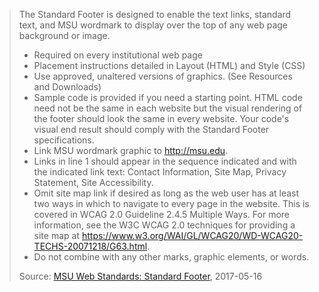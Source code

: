 > The Standard Footer is designed to enable the text links, standard text, and MSU wordmark to display over the top of any web page background or image.
>
> - Required on every institutional web page
> - Placement instructions detailed in Layout (HTML) and Style (CSS)
> - Use approved, unaltered versions of graphics. (See Resources and Downloads)
> - Sample code is provided if you need a starting point.  HTML code need not be the same in each website but the visual rendering of the footer should look the same in every website.  Your code's visual end result should comply with the Standard Footer specifications.
> - Link MSU wordmark graphic to http://msu.edu.
> - Links in line 1 should appear in the sequence indicated and with the indicated link text: Contact Information, Site Map, Privacy Statement, Site Accessibility.
> - Omit site map link if desired as long as the web user has at least two ways in which to navigate to every page in the website. This is covered in WCAG 2.0 Guideline 2.4.5 Multiple Ways. For more information, see the W3C WCAG 2.0 techniques for providing a site map at https://www.w3.org/WAI/GL/WCAG20/WD-WCAG20-TECHS-20071218/G63.html.
> - Do not combine with any other marks, graphic elements, or words.
>
> Source: [MSU Web Standards: Standard Footer](http://cabs.msu.edu/web/msu-web-standards.html#s7), 2017-05-16
